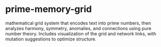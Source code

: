 # prime-memory-grid
mathematical grid system that encodes text into prime numbers, then analyzes harmony, symmetry, anomalies, and connections using pure number theory. Includes visualization of the grid and network links, with mutation suggestions to optimize structure.
